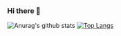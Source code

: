 ### Hi there 👋
![Anurag's github stats](https://github-readme-stats.vercel.app/api?username=DevanshD3&show_icons=true&theme=radical)
[![Top Langs](https://github-readme-stats.vercel.app/api/top-langs/?username=DevanshD3&layout=compact)](https://github.com/anuraghazra/github-readme-stats)
<!--
**DevanshD3/DevanshD3** is a ✨ _special_ ✨ repository because its `README.md` (this file) appears on your GitHub profile.

Here are some ideas to get you started:

- 🔭 I’m currently working on ...
- 🌱 I’m currently learning ...
- 👯 I’m looking to collaborate on ...
- 🤔 I’m looking for help with ...
- 💬 Ask me about ...
- 📫 How to reach me: ...
- 😄 Pronouns: ...
- ⚡ Fun fact: ...
-->
